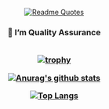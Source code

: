<div align="center">
  
  [![Readme Quotes](https://quotes-github-readme.vercel.app/api?type=vertical&theme=dark)](https://github.com/piyushsuthar/github-readme-quotes)


  <h3>👯 I’m Quality Assurance</h>
  <br/><br/>
  
[![trophy](https://github-profile-trophy.vercel.app/?username=aekachaiboonruang&theme=onedark)](https://github.com/ryo-ma/github-profile-trophy)

[![Anurag's github stats](https://github-readme-stats.vercel.app/api?username=AekachaiBoonruang&show_icons=true&theme=radical&count_private=true)](https://github.com/anuraghazra/github-readme-stats)

[![Top Langs](https://github-readme-stats.vercel.app/api/top-langs/?username=AekachaiBoonruang&show_icons=true&theme=radical&count_private=true&layout=compact)](https://github.com/anuraghazra/github-readme-stats)

</div>
